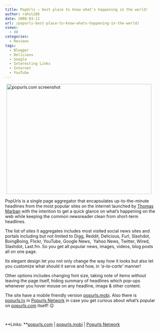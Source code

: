 ```yaml
---
title: PopUrls – best place to know what’s happening in the world!
author: rahul286
date: 2008-03-11
url: /popurls-best-place-to-know-whats-happening-in-the-world/
views:
  - 30
categories:
  - Reviews
tags:
  - Blogger
  - Delicious
  - Google
  - Interesting Links
  - Internet
  - YouTube
---
```

[<img class="wp-image-52189" style="border-right: 0px;border-top: 0px;margin: 0px 0px 0px 5px;border-left: 0px;border-bottom: 0px" height="363" alt="popurls.com screenshot" src="http://cdn.devilsworkshop.org/files/2008/03/popurls.com-screenshot-thumb.jpg" width="479" border="0" />][1] 

PopUrls is a single page aggregator that encapsulates up-to-the-minute headlines from the most popular sites on the internet launched by <a href="http://thomasmarban.com/" onclick="_gaq.push(['_trackEvent', 'outbound-article', 'http://thomasmarban.com/', 'Thomas Marban']);" >Thomas Marban</a> with the intention to get a quick glance on what&#8217;s happening on the web while keeping the common newsreader clean from short-term headlines.

The list of sites it aggregates includes most visited social news sites and portals including but not limited to Digg, Reddit, Delicious, Furl, Slashdot, BoingBoing, Flickr, YouTube, Google News,&#160; Yahoo News, Twitter, Wired, Slashdot, Last.fm. So you get all popular news, images, videos, blog posts all on one page. 

Its elegant design let you not only change the way how it looks but also let you customize what should it serve and how, in *&#8216;a-la-carte&#8217;* manner!

Other options includes changing font size, taking note of items without leaving the page itself, hiding summary of headlines which pop-ups whenever you hover mouse on any headline, image & other content.

The site have a mobile friendly version <a href="http://popurls.mobi/" onclick="_gaq.push(['_trackEvent', 'outbound-article', 'http://popurls.mobi/', 'popurls.mobi']);" >popurls.mobi</a>. Also there is <a href="http://popurls.tv/" onclick="_gaq.push(['_trackEvent', 'outbound-article', 'http://popurls.tv/', 'popurls.tv']);" title="http://popurls.tv/">popurls.tv</a> in <a href="http://popurls.net/" onclick="_gaq.push(['_trackEvent', 'outbound-article', 'http://popurls.net/', 'Popurls Network']);" title="http://popurls.net/">Popurls Network</a> in case you get curious about what&#8217;s popular on <a href="http://www.popurls.com/" onclick="_gaq.push(['_trackEvent', 'outbound-article', 'http://www.popurls.com/', 'popurls.com']);" >popurls.com</a> itself! 😉

&#160;

**Links: **<a href="http://www.popurls.com/" onclick="_gaq.push(['_trackEvent', 'outbound-article', 'http://www.popurls.com/', 'popurls.com']);" >popurls.com</a> | <a href="http://popurls.mobi/" onclick="_gaq.push(['_trackEvent', 'outbound-article', 'http://popurls.mobi/', 'popurls.mobi']);" >popurls.mobi</a> | <a href="http://popurls.net/" onclick="_gaq.push(['_trackEvent', 'outbound-article', 'http://popurls.net/', 'Popurls Network']);" title="http://popurls.net/">Popurls Network</a>

 [1]: http://cdn.devilsworkshop.org/files/2008/03/popurls.com-screenshot.jpg
